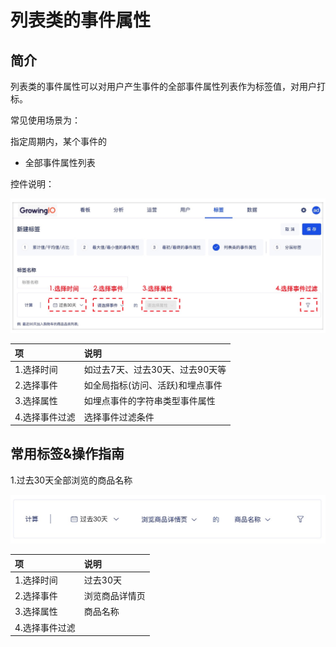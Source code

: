 # 列表类的事件属性

## 简介

列表类的事件属性可以对用户产生事件的全部事件属性列表作为标签值，对用户打标。

常见使用场景为：

指定周期内，某个事件的

* 全部事件属性列表

控件说明：

![&#x5217;&#x8868;&#x7C7B;&#x7684;&#x4E8B;&#x4EF6;&#x5C5E;&#x6027;](../../../../.gitbook/assets/image%20%28200%29.png)

| 项 | 说明 |
| :--- | :--- |
| 1.选择时间 | 如过去7天、过去30天、过去90天等 |
| 2.选择事件 | 如全局指标\(访问、活跃\)和埋点事件 |
| 3.选择属性 | 如埋点事件的字符串类型事件属性 |
| 4.选择事件过滤 | 选择事件过滤条件 |

## 常用标签&操作指南

1.过去30天全部浏览的商品名称

![](../../../../.gitbook/assets/image%20%28204%29.png)

| 项 | 说明 |
| :--- | :--- |
| 1.选择时间 | 过去30天 |
| 2.选择事件 | 浏览商品详情页 |
| 3.选择属性 | 商品名称 |
| 4.选择事件过滤 |  |

